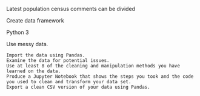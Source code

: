 Latest population census comments can be divided

Create data framework


Python 3

Use messy data.

    Import the data using Pandas.
    Examine the data for potential issues.
    Use at least 8 of the cleaning and manipulation methods you have learned on the data.
    Produce a Jupyter Notebook that shows the steps you took and the code you used to clean and transform your data set.
    Export a clean CSV version of your data using Pandas.




